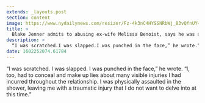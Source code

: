 ```yaml
--- 
extends: _layouts.post 
section: content 
image: https://www.nydailynews.com/resizer/Fz-4k3nC4HYSSNRbWj_83vQfnUY=/1200x0/center/top/cloudfront-us-east-1.images.arcpublishing.com/tronc/HJWZBLQQFNBGXKMO7TGTJ7JTMY.jpg 
title: > 
  Blake Jenner admits to abusing ex-wife Melissa Benoist, says he was also victim of abuse and apologizes 
description: > 
  “I was scratched.I was slapped.I was punched in the face,” he wrote.“I, too, had to conceal and make up lies about many visible injuries I had incurred throughout the relationship.I was physically assaulted in the shower, leaving me with a traumatic injury that I do not want to delve into at this time.” 
date: 1602252074.61784 
--- 
```

“I was scratched. I was slapped. I was punched in the face,” he wrote. “I, too, had to conceal and make up lies about many visible injuries I had incurred throughout the relationship. I was physically assaulted in the shower, leaving me with a traumatic injury that I do not want to delve into at this time.”